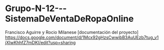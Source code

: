 # Grupo-N-12---SistemaDeVentaDeRopaOnline
Francisco Aguirre y Rocio Milanese
[documentación del proyecto] https://docs.google.com/document/d/1Mcx92gHzsCwwibB3AuUEzb7tug_v1jXIwKhhfZ7mDKI/edit?usp=sharing
